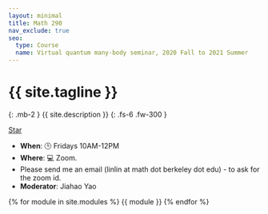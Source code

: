 ```yaml
---
layout: minimal
title: Math 290
nav_exclude: true
seo:
  type: Course
  name: Virtual quantum many-body seminar, 2020 Fall to 2021 Summer
---
```


# {{ site.tagline }}
{: .mb-2 }
{{ site.description }}
{: .fs-6 .fw-300 }

<!-- Place this tag in your head or just before your close body tag. -->
<script async defer src="https://buttons.github.io/buttons.js"></script>

<!-- Place this tag where you want the button to render. -->
<a class="github-button" href="https://github.com/lin-lin/2020To2021_290" data-icon="octicon-star" aria-label="Star lin-lin/2020To2021_290 on GitHub">Star</a>

<script type="text/javascript" src="https://cdnjs.cloudflare.com/ajax/libs/jquery/3.1.1/jquery.min.js"></script>
<script type="text/javascript" src="https://cdn.rawgit.com/mrvautin/typewrite/master/dist/typewrite.min.js"></script>
<script>
    $(document).ready(function(){
        $('#typewriteText').typewrite({
            selectedBackground: '#7253ed',
            selectedText: '#FFFFFF',
            continuous: true,
            actions: [
                {type: 'hello! '},
                {type: '<br>'},
                {type: 'weclome '},
                {delay: 1500},
                {remove: {num: 1, type: 'stepped'}},
                {select: {from: 12, to: 17}},
                {delay: 2000},
                {remove: {num: 5, type: 'whole'}},
                {delay: 300},
                {type: 'lcome to `math 290`! '},
                {type: '<br>'},
                {type: 'we study '},
                {type: 'DMET'},
                {select: {from: 45, to: 49}},
                {delay: 4500},
                {remove: {num: 4, type: 'stepped'}},
                {type: 'QLSP'},
                {select: {from: 45, to: 49}},
                {delay: 4500},
                {remove: {num: 4, type: 'stepped'}},
                {type: 'DMFT'},
                {select: {from: 45, to: 49}},
                {delay: 4500},
                {remove: {num: 4, type: 'stepped'}},
                {type: 'LCU'},
                {select: {from: 45, to: 48}},
                {delay: 4500},
                {remove: {num: 3, type: 'stepped'}},
                {type: 'QSP'},
                {select: {from: 45, to: 48}},
                {delay: 4500},
                {remove: {num: 3, type: 'stepped'}},
                {type: 'QAOA'},
                {select: {from: 45, to: 49}},
                {delay: 4500},
                {remove: {num: 4, type: 'stepped'}},
                {type: 'AQC'},
                {select: {from: 45, to: 48}},
                {delay: 4500},
                {remove: {num: 3, type: 'stepped'}},
                {type: 'VTAA'},
                {select: {from: 45, to: 49}},
                {delay: 4500},
                {remove: {num: 4, type: 'stepped'}},
                {type: 'HHL'},
                {select: {from: 45, to: 48}},
                {delay: 4500},
                {remove: {num: 3, type: 'stepped'}},
                {type: 'CCSD'},
                {select: {from: 45, to: 49}},
                {delay: 4500},
                {remove: {num: 4, type: 'stepped'}},
                {type: 'quantum!'},
                {delay: 60000},
            ]
        });
    });
</script>

<div id="typewriteText"></div>


- **When**: 🕒 Fridays 10AM-12PM
- **Where**: 💻 Zoom. 
- Please send me an email (linlin at math dot berkeley dot edu) - to ask for the zoom id.
- **Moderator**: Jiahao Yao

{% for module in site.modules %}
{{ module }}
{% endfor %}

